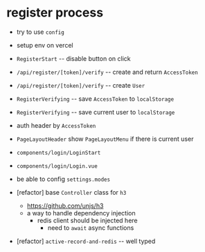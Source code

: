 # register process

- try to use `config`

- setup env on vercel

- `RegisterStart` -- disable button on click

- `/api/register/[token]/verify` -- create and return `AccessToken`
- `/api/register/[token]/verify` -- create `User`

- `RegisterVerifying` -- save `AccessToken` to `localStorage`
- `RegisterVerifying` -- save current user to `localStorage`

- auth header by `AccessToken`

- `PageLayoutHeader` show `PageLayoutMenu` if there is current user

- `components/login/LoginStart`
- `components/login/Login.vue`

- be able to config `settings.modes`

- [refactor] base `Controller` class for `h3`
  - https://github.com/unjs/h3
  - a way to handle dependency injection
    - redis client should be injected here
      - need to `await` async functions

- [refactor] `active-record-and-redis` -- well typed
